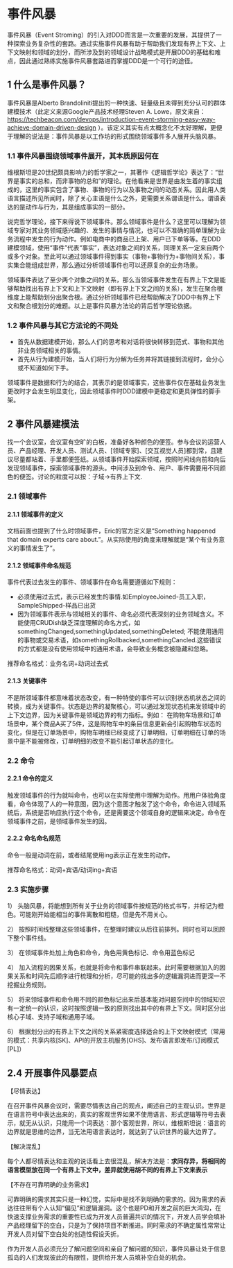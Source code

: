 # 事件风暴
事件风暴（Event Stroming）的引入对DDD而言是一次重要的发展，其提供了一种探索业务复杂性的套路。通过实施事件风暴有助于帮助我们发现有界上下文、上下文映射和领域的划分，而所涉及到的领域设计战略模式是开展DDD的基础和难点，因此通过熟练实施事件风暴套路进而掌握DDD是一个可行的途径。

## 1 什么是事件风暴？
事件风暴是Alberto Brandoliniti提出的一种快速、轻量级且未得到充分认可的群体建模技术（此定义来源Google产品技术经理Steven A. Lowe，原文来自：https://techbeacon.com/devops/introduction-event-storming-easy-way-achieve-domain-driven-design ）。该定义其实有点太概念化不太好理解，更便于理解的说法是：事件风暴是以工作坊的形式围绕领域事件多人展开头脑风暴。

### 1.1 事件风暴围绕领域事件展开，其本质原因何在
维根斯坦是20世纪颇具影响力的哲学家之一，其著作《逻辑哲学论》表达了：“世界是事实的总和，而非事物的总和”的理论。在他看来是世界是由发生着的事实组成的，这里的事实包含了事物、事物的行为以及事物之间的动态关系。因此用人类语言描述所见所闻时，除了关心主语是什么之外，更需要关系谓语是什么。谓语表达的是动作与行为，其是组成事实的一部分。

说完哲学理论，接下来得说下领域事件。那么领域事件是什么？这里可以理解为领域专家对其业务领域感兴趣的、发生的事情与情况，也可以不准确的简单理解为业务流程中发生的行为动作。例如电商中的商品已上架、用户已下单等等。在DDD建模领域，使用“事件”代表“事实”，表达对象之间的关系，同理关系一定来自两个或多个对象。至此可以通过领域事件得到事实（事物+事物行为+事物间关系），事实集合能组成世界，那么通过分析领域事件也可以还原复杂的业务场景。

领域事件表达了至少两个对象之间的关系，那么当领域事件发生在有界上下文是能够帮助找出有界上下文和上下文映射（即有界上下文之间的关系），发生在聚合根维度上能帮助划分出聚合根。通过分析领域事件已经帮助解决了DDD中有界上下文和聚合根划分的难题。以上是事件风暴方法论的背后哲学理论依据。

### 1.2 事件风暴与其它方法论的不同处

- 首先从数据建模开始，那么人们的思考和对话将很快转移到范式、事物和其他非业务领域相关的事情。
- 首先从行为建模开始，当人们将行为分解为任务并将其链接到流程时，会分心或不知道如何下手。

领域事件是数据和行为的结合，其表示的是领域事实，这些事件仅在基础业务发生更改时才会发生明显变化，因此领域事件时DDD建模中更稳定和更具弹性的脚手架。

## 2 事件风暴建模法
找一个会议室，会议室有空旷的白板，准备好各种颜色的便签。参与会议的运营人员、产品经理、开发人员、测试人员、[领域专家]、[交互视觉人员]都到常，且建议尽量都站着、手里都便签纸。从领域事件开始探索领域，按照时间线向前和向后发现领域事件，探索领域事件的源头。中间涉及到命令、用户、事件需要用不同颜色的便签。讨论的粒度可以按：子域->有界上下文.

### 2.1 领域事件
#### 2.1.1 领域事件的定义
文档前面也提到了什么时领域事件，Eric的官方定义是“Something happened that domain experts care about.”。从实际使用的角度来理解就是“某个有业务意义的事情发生了”。

#### 2.1.2 领域事件命名规范
事件代表过去发生的事件、领域事件在命名需要遵循如下规则：
- 必须使用过去式，表示已经发生的事情.如EmployeeJoined-员工入职，SampleShipped-样品已出货
- 因为领域事件表示与领域相关的事件、命名必须代表深刻的业务领域含义。不能使用CRUDish缺乏深度理解的命名方式，如somethingChanged,somethingUpdated,somethingDeleted; 不能使用通用的事物或交易术语，如somethingRollbacked,somethingCancled.这些错误的方式都是没有使用领域中的通用术语，会导致业务概念被隐藏和忽略。

推荐命名格式：业务名词+动词过去式

#### 2.1.3 关键事件
不是所领域事件都意味着状态改变，有一种特使的事件可以识别状态机状态之间的转换，成为关键事件。状态是边界的凝聚核心，可以通过发现状态机来发领域中的上下文边界，因为关键事件是领域边界的有力指标。例如：
在购物车场景和订单场景中，某个商品A买了5件，这是购物车中的条目信息更新会引起购物车状态的变化，但是在订单场景中，购物车明细已经变成了订单明细，订单明细在订单的场景中是不能被修改，订单明细的改变不能引起订单状态的变化。

### 2.2 命令
#### 2.2.1 命令的定义
触发领域事件的行为就叫命令，也可以在实际使用中理解为动作。用用户体验角度看，命令体现了人的一种意图，因为这个意图才触发了这个命令，命令进入领域系统后，系统是否响应执行这个命令，还是需要这个领域自身的逻辑来决定。命令在领域事件之前，是领域事件发生的因。

#### 2.2.2 命名命名规范
命令一般是动词在前，或者结尾使用ing表示正在发生的动作。

推荐命名格式：动词+宾语/动词ing+宾语

### 2.3 实施步骤

1） 头脑风暴，将能想到所有关于业务的领域事件按规范的格式书写，并标记为橙色。可能刚开始能相当的事件离散和粗糙，但是先不用关心。

2） 按照时间线整理这些领域事件，在整理时建议从后往前排列。同时也可以回顾下整个事件线。

3） 在领域事件处加上角色和命令，角色用黄色标记、命令用蓝色标记

4） 加入流程的因果关系，也就是将命令和事件串联起来。此时需要根据加入的因果关系和时间先后顺序进行梳理和分析，尽可能的找出多的逻辑漏洞进而更深一不挖掘业务规则。

5） 将来领域事件和命令用不同的颜色标记出来后基本能对问题空间中的领域知识有一定统一的认识，这时按照逻辑一致的原则找出其中的有界上下文。同时区分出核心子域、支持子域和通用子域。

6） 根据划分出的有界上下文之间的关系紧密度选择适合的上下文映射模式（常用的模式：共享内核[SK]、API的开放主机服务[OHS]、发布语言即发布/订阅模式[PL]）

## 2.4 开展事件风暴要点

【尽情表达】

在召开事件风暴会议时，需要尽情表达自己的观点，阐述自己的主观认识。世界是在语言符号中表达出来的，真实的客观世界如果不使用语言、形式逻辑等符号去表示，就无从认识，只能用一个词表达：那个客观世界，所以，维根斯坦说：语言的边界就是思维的边界，当无法用语言表达时，就达到了认识世界的最大边界了。

【解决混乱】

每个人都尽情表达和主观的说话看上去很混乱，解决方法是：**求同存异，将相同的语言模型放在同一个有界上下文中，差异就使用胡不同的有界上下文来表示**

【不存在可靠明确的业务需求】

可靠明确的需求其实只是一种幻觉，实际中是找不到明确的需求的。因为需求的表达往往带有个人认知“偏见”和逻辑漏洞。这个也是PD和开发之前的巨大鸿沟，在快速支撑业务需求的重要性已成为开发人员普遍共识的情况下，开发人员学会填补产品经理留下的空白，只是为了保持项目不断推进。同时需求的不确定属性常常让开发人员对留下空白处的创造性假设夭折。

作为开发人员必须充分了解问题空间和亲自了解问题的知识，事件风暴让处于信息孤岛的人们发现彼此的有限性，提供给开发人员填补空白处的机会。



